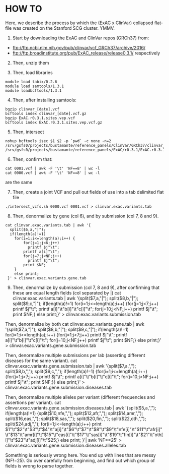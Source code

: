 # HOW TO 
Here, we describe the process by which the (ExAC x ClinVar) collapsed flat-file was created on the Stanford SCG cluster. YMMV.

1. Start by downloading the ExAC and ClinVar repos (GRCh37) from:
* ftp://ftp.ncbi.nlm.nih.gov/pub/clinvar/vcf_GRCh37/archive/2016/
* ftp://ftp.broadinstitute.org/pub/ExAC_release/release0.3.1/
respectively

2. Then, unzip them

3. Then, load libraries
```shell
module load tabix/0.2.6
module load samtools/1.3.1
module loadbcftools/1.3.1
```

4. Then, after installing samtools:
```shell
bgzip clinvar_[date].vcf
bcftools index clinvar_[date].vcf.gz
bgzip ExAC.r0.3.1.sites.vep.vcf
bcftools index ExAC.r0.3.1.sites.vep.vcf.gz
```

5. Then, intersect
```
nohup bcftools isec $1 $2 -p `pwd` -c none -n=2 /srv/gsfs0/projects/bustamante/reference_panels/ClinVar/GRCh37/clinvar_20160104.vcf.gz /srv/gsfs0/projects/bustamante/reference_panels/ExAC/r0.3.1/ExAC.r0.3.1.sites.vep.vcf.gz
```

6. Then, confirm that:
```
cat 0001.vcf | awk -F '\t' 'NF==8' | wc -l 
cat 0000.vcf | awk -F '\t' 'NF==8' | wc -l
```
are the same

7. Then, create a joint VCF and pull out fields of use into a tab delimited flat file
```
./intersect_vcfs.sh 0000.vcf 0001.vcf > clinvar.exac.variants.tab
```
8. Then, denormalize by gene (col 6), and by submission (col 7, 8 and 9).
```
cat clinvar.exac.variants.tab | awk '{
  split($6,a,"|"); 
  if(length(a)!=1) 
    for(i=1;i<=length(a);i++) {
        for(j=1;j<6;j++) 
          printf $j"\t"; 
        printf a[i]"\t"; 
        for(j=7;j<NF;j++) 
          printf $j"\t"; 
        print $NF;
    } 
    else print;
 }' > clinvar.exac.variants.gene.tab
```

9. Then, denormalize by submission (col 7, 8 and 9), after confirming that these are equal length fields (col separated by |)
cat clinvar.exac.variants.tab | awk '{split($7,a,"|"); split($8,b,"|"); split($9,c,"|"); if(length(a)!=1) for(i=1;i<=length(a);i++) {for(j=1;j<7;j++) printf $j"\t"; printf a[i]"\t"b[i]"\t"c[i]"\t"; for(j=10;j<NF;j++) printf $j"\t"; print $NF;} else print;}' > clinvar.exac.variants.submission.tab

Then, denormalize by both
cat clinvar.exac.variants.gene.tab | awk '{split($7,a,"|"); split($8,b,"|"); split($9,c,"|"); if(length(a)!=1) for(i=1;i<=length(a);i++) {for(j=1;j<7;j++) printf $j"\t"; printf a[i]"\t"b[i]"\t"c[i]"\t"; for(j=10;j<NF;j++) printf $j"\t"; print $NF;} else print;}' > clinvar.exac.variants.gene.submission.tab

Then, denormalize multiple submissions per lab (asserting different diseases for the same variant).
cat clinvar.exac.variants.gene.submission.tab | awk '{split($7,a,","); split($8,b,","); split($9,c,","); if(length(a)!=1) {for(i=1;i<=length(a);i++) {for(j=1;j<7;j++) printf $j"\t"; printf a[i]"\t"b[i]"\t"c[i]"\t"; for(j=10;j<NF;j++) printf $j"\t"; print $NF;}} else print;}' > clinvar.exac.variants.gene.submission.diseases.tab

Then, denormalize multiple alleles per variant (different frequencies and assertions per variant).
cat clinvar.exac.variants.gene.submission.diseases.tab | awk '{split($5,a,","); if(length(a)!=1) {split($10,nfe,","); split($12,afr,","); split($14,amr,","); split($16,eas,","); split($18,sas,","); split($20,fin,","); split($22,oth,","); split($24,adj,","); for(i=1;i<=length(a);i++) print $1"\t"$2"\t"$3"\t"$4"\t"a[i]"\t"$6"\t"$7"\t"$8"\t"$9"\t"nfe[i]"\t"$11"\t"afr[i]"\t"$13"\t"amr[i]"\t"$15"\t"eas[i]"\t"$17"\t"sas[i]"\t"$19"\t"fin[i]"\t"$21"\t"oth[i]"\t"$23"\t"adj[i]"\t"$25;} else print; }'| awk 'NF==25' > clinvar.exac.variants.gene.submission.diseases.alleles.tab

Something is seriously wrong here. You end up with lines that are messy (NF!=25). Go over carefully from beginning, and find out which group of fields is wrong to parse together.

